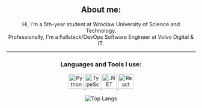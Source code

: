 <div align="center">
  
  ## About me:
  Hi, I'm a 5th-year student at Wroclaw University of Science and Technology.  
  Professionally, I'm a Fullstack/DevOps Software Engineer at Volvo Digital & IT.  
  
  -------------------
  
  ### Languages and Tools I use:
  
  <a href="https://www.python.org/" target="_blank" rel="noreferrer"> <img src="https://cdn3.iconfinder.com/data/icons/logos-and-brands-adobe/512/267_Python-512.png" alt="Python" width="40" height="40"/> </a>
  <a href="https://www.typescriptlang.org/" target="_blank" rel="noreferrer"> <img src="https://cdn-icons-png.flaticon.com/512/5968/5968381.png" alt="TypeScript" width="40" height="40"/> </a>
  <a href="https://dotnet.microsoft.com/" target="_blank" rel="noreferrer"> <img src="https://upload.wikimedia.org/wikipedia/commons/e/ee/.NET_Core_Logo.svg" alt=".NET" width="40" height="40"/> </a>
  <a href="https://react.dev/" target="_blank" rel="noreferrer"> <img src="https://avatars.githubusercontent.com/u/6412038?s=280&v=4" alt="React" width="40" height="40"/> </a> 

  <img src="https://camo.githubusercontent.com/9974e044ab25ea9d731a823ea8658929bee517fb2aaa47989a4534d3b4d73cb7/68747470733a2f2f6769746875622d726561646d652d73746174732e76657263656c2e6170702f6170692f746f702d6c616e67732f3f757365726e616d653d6b416c656b73313226686964653d6a7570797465722532306e6f7465626f6f6b2c63253262253262266c61796f75743d646f6e7574267469746c655f636f6c6f723d66666666666626746578745f636f6c6f723d6339636163632669636f6e5f636f6c6f723d3262626338612662675f636f6c6f723d316431663231" alt="Top Langs" data-canonical-src="https://github-readme-stats.vercel.app/api/top-langs/?username=serwus701&hide=jupyter%20notebook,c%2B%2B&layout=donut&title_color=ffffff&text_color=c9cacc&icon_color=2bbc8a&bg_color=1d1f21" style="max-width: 100%;">
  
  </div>
  
